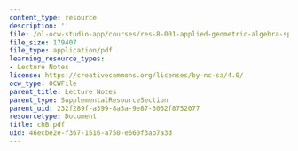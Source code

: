 ```yaml
---
content_type: resource
description: ''
file: /ol-ocw-studio-app/courses/res-8-001-applied-geometric-algebra-spring-2009/46ecbe2ef3671516a750e660f3ab7a3d_chB.pdf
file_size: 179407
file_type: application/pdf
learning_resource_types:
- Lecture Notes
license: https://creativecommons.org/licenses/by-nc-sa/4.0/
ocw_type: OCWFile
parent_title: Lecture Notes
parent_type: SupplementalResourceSection
parent_uid: 232f289f-a399-8a5a-9e87-3062f8752077
resourcetype: Document
title: chB.pdf
uid: 46ecbe2e-f367-1516-a750-e660f3ab7a3d
---
```

